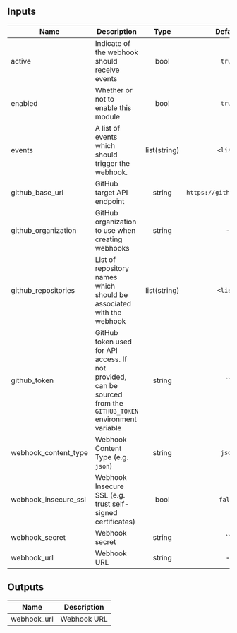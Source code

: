 ## Inputs

| Name | Description | Type | Default | Required |
|------|-------------|:----:|:-----:|:-----:|
| active | Indicate of the webhook should receive events | bool | `true` | no |
| enabled | Whether or not to enable this module | bool | `true` | no |
| events | A list of events which should trigger the webhook. | list(string) | `<list>` | no |
| github_base_url | GitHub target API endpoint | string | `https://github.com/api/` | no |
| github_organization | GitHub organization to use when creating webhooks | string | - | yes |
| github_repositories | List of repository names which should be associated with the webhook | list(string) | `<list>` | no |
| github_token | GitHub token used for API access. If not provided, can be sourced from the `GITHUB_TOKEN` environment variable | string | `` | no |
| webhook_content_type | Webhook Content Type (e.g. `json`) | string | `json` | no |
| webhook_insecure_ssl | Webhook Insecure SSL (e.g. trust self-signed certificates) | bool | `false` | no |
| webhook_secret | Webhook secret | string | `` | no |
| webhook_url | Webhook URL | string | - | yes |

## Outputs

| Name | Description |
|------|-------------|
| webhook_url | Webhook URL |

